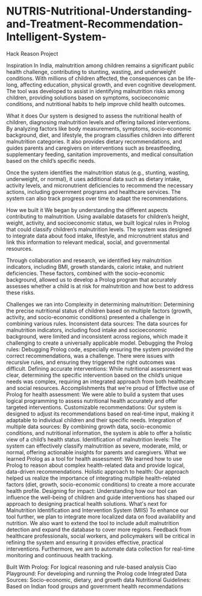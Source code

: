 # NUTRIS-Nutritional-Understanding-and-Treatment-Recommendation-Intelligent-System-
Hack Reason Project


Inspiration
In India, malnutrition among children remains a significant public health challenge, contributing to stunting, wasting, and underweight conditions. With millions of children affected, the consequences can be life-long, affecting education, physical growth, and even cognitive development. The tool was developed to assist in identifying malnutrition risks among children, providing solutions based on symptoms, socioeconomic conditions, and nutritional habits to help improve child health outcomes.

What it does
Our system is designed to assess the nutritional health of children, diagnosing malnutrition levels and offering tailored interventions. By analyzing factors like body measurements, symptoms, socio-economic background, diet, and lifestyle, the program classifies children into different malnutrition categories. It also provides dietary recommendations, and guides parents and caregivers on interventions such as breastfeeding, supplementary feeding, sanitation improvements, and medical consultation based on the child’s specific needs.

Once the system identifies the malnutrition status (e.g., stunting, wasting, underweight, or normal), it uses additional data such as dietary intake, activity levels, and micronutrient deficiencies to recommend the necessary actions, including government programs and healthcare services. The system can also track progress over time to adapt the recommendations.

How we built it
We began by understanding the different aspects contributing to malnutrition. Using available datasets for children’s height, weight, activity, and socioeconomic status, we built logical rules in Prolog that could classify children’s malnutrition levels. The system was designed to integrate data about food intake, lifestyle, and micronutrient status and link this information to relevant medical, social, and governmental resources.

Through collaboration and research, we identified key malnutrition indicators, including BMI, growth standards, caloric intake, and nutrient deficiencies. These factors, combined with the socio-economic background, allowed us to develop a Prolog program that accurately assesses whether a child is at risk for malnutrition and how best to address these risks.

Challenges we ran into
Complexity in determining malnutrition: Determining the precise nutritional status of children based on multiple factors (growth, activity, and socio-economic conditions) presented a challenge in combining various rules.
Inconsistent data sources: The data sources for malnutrition indicators, including food intake and socioeconomic background, were limited and inconsistent across regions, which made it challenging to create a universally applicable model.
Debugging the Prolog rules: Debugging Prolog code, especially ensuring the system provided the correct recommendations, was a challenge. There were issues with recursive rules, and ensuring they triggered the right outcomes was difficult.
Defining accurate interventions: While nutritional assessment was clear, determining the specific intervention based on the child’s unique needs was complex, requiring an integrated approach from both healthcare and social resources.
Accomplishments that we're proud of
Effective use of Prolog for health assessment: We were able to build a system that uses logical programming to assess nutritional health accurately and offer targeted interventions.
Customizable recommendations: Our system is designed to adjust its recommendations based on real-time input, making it adaptable to individual children and their specific needs.
Integration of multiple data sources: By combining growth data, socio-economic conditions, and nutritional information, the system is able to offer a holistic view of a child’s health status.
Identification of malnutrition levels: The system can effectively classify malnutrition as severe, moderate, mild, or normal, offering actionable insights for parents and caregivers.
What we learned
Prolog as a tool for health assessment: We learned how to use Prolog to reason about complex health-related data and provide logical, data-driven recommendations.
Holistic approach to health: Our approach helped us realize the importance of integrating multiple health-related factors (diet, growth, socio-economic conditions) to create a more accurate health profile.
Designing for impact: Understanding how our tool can influence the well-being of children and guide interventions has shaped our approach to designing practical health solutions.
What's next for Malnutrition Identification and Intervention System (MIIS)
To enhance our tool further, we plan to integrate more localized data on food availability and nutrition. We also want to extend the tool to include adult malnutrition detection and expand the database to cover more regions. Feedback from healthcare professionals, social workers, and policymakers will be critical in refining the system and ensuring it provides effective, practical interventions. Furthermore, we aim to automate data collection for real-time monitoring and continuous health tracking.

Built With
Prolog: For logical reasoning and rule-based analysis
Ciao Playground: For developing and running the Prolog code
Integrated Data Sources: Socio-economic, dietary, and growth data
Nutritional Guidelines: Based on Indian food groups and government health recommendations
